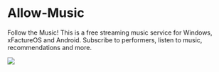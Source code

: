 # Allow-Music
Follow the Music! This is a free streaming music service for Windows, xFactureOS and Android. Subscribe to performers, listen to music, recommendations and more.

![](https://pp.userapi.com/c851128/v851128870/bce2b/S_kzeG5x0SE.jpg)
